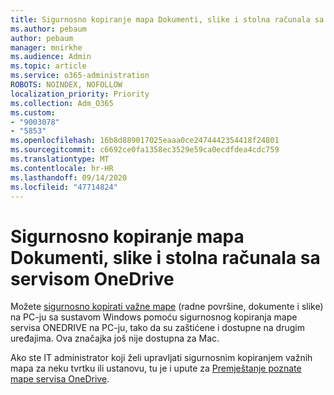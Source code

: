 ```yaml
---
title: Sigurnosno kopiranje mapa Dokumenti, slike i stolna računala sa servisom OneDrive
ms.author: pebaum
author: pebaum
manager: mnirkhe
ms.audience: Admin
ms.topic: article
ms.service: o365-administration
ROBOTS: NOINDEX, NOFOLLOW
localization_priority: Priority
ms.collection: Adm_O365
ms.custom:
- "9003078"
- "5853"
ms.openlocfilehash: 16b8d889017025eaaa0ce2474442354418f24801
ms.sourcegitcommit: c6692ce0fa1358ec3529e59ca0ecdfdea4cdc759
ms.translationtype: MT
ms.contentlocale: hr-HR
ms.lasthandoff: 09/14/2020
ms.locfileid: "47714824"
---
```

# <a name="back-up-your-documents-pictures-and-desktop-folders-with-onedrive"></a>Sigurnosno kopiranje mapa Dokumenti, slike i stolna računala sa servisom OneDrive

Možete [sigurnosno kopirati važne mape](https://support.office.com/article/d61a7930-a6fb-4b95-b28a-6552e77c3057)  (radne površine, dokumente i slike) na PC-ju sa sustavom Windows pomoću sigurnosnog kopiranja mape servisa ONEDRIVE na PC-ju, tako da su zaštićene i dostupne na drugim uređajima. Ova značajka još nije dostupna za Mac.  

Ako ste IT administrator koji želi upravljati sigurnosnim kopiranjem važnih mapa za neku tvrtku ili ustanovu, tu je i upute za [Premještanje poznate mape servisa OneDrive](https://docs.microsoft.com/onedrive/redirect-known-folders).
